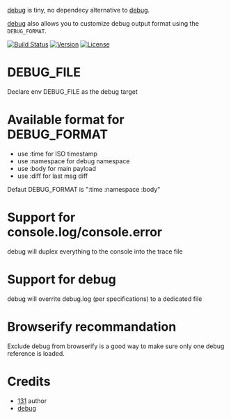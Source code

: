 [debug](http://github.com/131/debug) is tiny, no dependecy alternative to [debug](http://github.com/visionmedia/debug).

[debug](http://github.com/131/debug) also allows you to customize debug output format using the `DEBUG_FORMAT`.

[![Build Status](https://travis-ci.org/131/debug.svg?branch=master)](https://travis-ci.org/131/debug)
[![Version](https://img.shields.io/npm/v/debug.svg)](https://www.npmjs.com/package/debug)
[![License](https://img.shields.io/badge/license-MIT-blue.svg)](http://opensource.org/licenses/MIT)



# DEBUG_FILE 
Declare env DEBUG_FILE as the debug  target


# Available format for DEBUG_FORMAT
* use :time for ISO timestamp
* use :namespace for debug namespace
* use :body for main payload
* use :diff for last msg diff


Defaut DEBUG_FORMAT is ":time :namespace :body"

# Support for console.log/console.error
debug will duplex everything to the console into the trace file

# Support for debug
debug will overrite debug.log (per specifications) to a dedicated file

# Browserify recommandation
Exclude debug from browserify is a good way to make sure only one debug reference is loaded.

# Credits
* [131](https://github.com/131) author
* [debug](https://github.com/visionmedia/debug)


